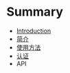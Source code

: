 # Summary

* [Introduction](README.md)
* [简介](doc/introduction.md)
* [使用方法](doc/usage.md)
* [认证](doc/auth.md)
* API


